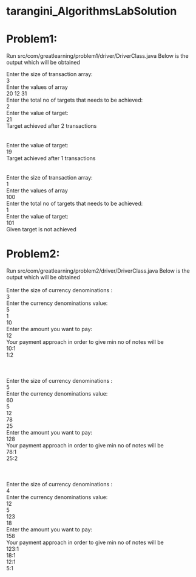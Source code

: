 # tarangini_AlgorithmsLabSolution



# Problem1:
Run src/com/greatlearning/problem1/driver/DriverClass.java 
Below is the output which will be obtained

Enter the size of transaction array:\
3\
Enter the values of array\
20 12 31\
Enter the total no of targets that needs to be achieved:\
2\
Enter the value of target:\
21\
Target achieved after 2 transactions\
\
\
Enter the value of target:\
19\
Target achieved after 1 transactions\
\
\
Enter the size of transaction array:\
1\
Enter the values of array\
100\
Enter the total no of targets that needs to be achieved:\
1\
Enter the value of target:\
101\
Given target is not achieved



# Problem2:
Run src/com/greatlearning/problem2/driver/DriverClass.java 
Below is the output which will be obtained\
\
Enter the size of currency denominations :\
3\
Enter the currency denominations value:\
5\
1\
10\
Enter the amount you want to pay:\
12\
Your payment approach in order to give min no of notes will be\
10:1\
1:2\
\
\
\
Enter the size of currency denominations :\
5\
Enter the currency denominations value:\
60\
5\
12\
78\
25\
Enter the amount you want to pay:\
128\
Your payment approach in order to give min no of notes will be\
78:1\
25:2\
\
\
\
Enter the size of currency denominations :\
4\
Enter the currency denominations value:\
12\
5\
123\
18\
Enter the amount you want to pay:\
158\
Your payment approach in order to give min no of notes will be\
123:1\
18:1\
12:1\
5:1



